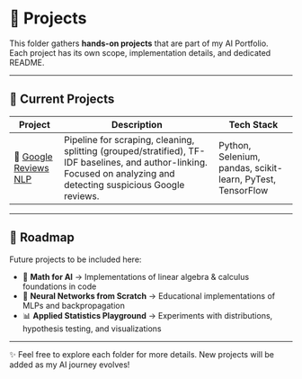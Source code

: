 # 📂 Projects

This folder gathers **hands-on projects** that are part of my AI Portfolio.  
Each project has its own scope, implementation details, and dedicated README.  

---

## 🌟 Current Projects

| Project | Description | Tech Stack |
|---------|-------------|------------|
| 📌 [Google Reviews NLP](./google-reviews-nlp) | Pipeline for scraping, cleaning, splitting (grouped/stratified), TF-IDF baselines, and author-linking. Focused on analyzing and detecting suspicious Google reviews. | Python, Selenium, pandas, scikit-learn, PyTest, TensorFlow |

---

## 🚀 Roadmap
Future projects to be included here:
- 🧮 **Math for AI** → Implementations of linear algebra & calculus foundations in code  
- 🤖 **Neural Networks from Scratch** → Educational implementations of MLPs and backpropagation  
- 📊 **Applied Statistics Playground** → Experiments with distributions, hypothesis testing, and visualizations  

---

✨ Feel free to explore each folder for more details. New projects will be added as my AI journey evolves!